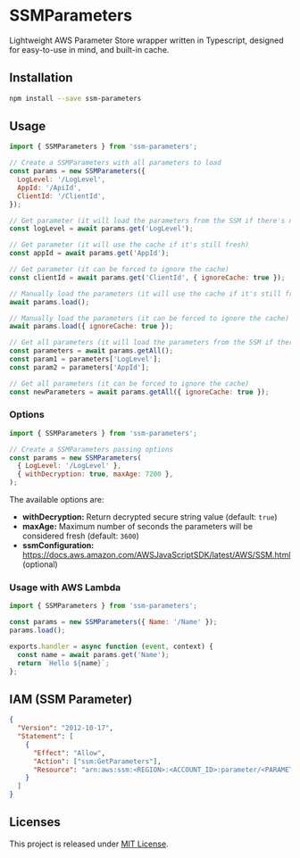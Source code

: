 # SSMParameters

Lightweight AWS Parameter Store wrapper written in Typescript, designed for
easy-to-use in mind, and built-in cache.

## Installation

```bash
npm install --save ssm-parameters
```

## Usage

```js
import { SSMParameters } from 'ssm-parameters';

// Create a SSMParameters with all parameters to load
const params = new SSMParameters({
  LogLevel: '/LogLevel',
  AppId: '/ApiId',
  ClientId: '/ClientId',
});

// Get parameter (it will load the parameters from the SSM if there's no cache)
const logLevel = await params.get('LogLevel');

// Get parameter (it will use the cache if it's still fresh)
const appId = await params.get('AppId');

// Get parameter (it can be forced to ignore the cache)
const clientId = await params.get('ClientId', { ignoreCache: true });

// Manually load the parameters (it will use the cache if it's still fresh)
await params.load();

// Manually load the parameters (it can be forced to ignore the cache)
await params.load({ ignoreCache: true });

// Get all parameters (it will load the parameters from the SSM if there's no cache)
const parameters = await params.getAll();
const param1 = parameters['LogLevel'];
const param2 = parameters['AppId'];

// Get all parameters (it can be forced to ignore the cache)
const newParameters = await params.getAll({ ignoreCache: true });
```

### Options

```js
import { SSMParameters } from 'ssm-parameters';

// Create a SSMParameters passing options
const params = new SSMParameters(
  { LogLevel: '/LogLevel' },
  { withDecryption: true, maxAge: 7200 },
);
```

The available options are:

- **withDecryption:** Return decrypted secure string value (default: `true`)
- **maxAge:** Maximum number of seconds the parameters will be considered fresh (default: `3600`)
- **ssmConfiguration:** https://docs.aws.amazon.com/AWSJavaScriptSDK/latest/AWS/SSM.html (optional)

### Usage with AWS Lambda

```js
import { SSMParameters } from 'ssm-parameters';

const params = new SSMParameters({ Name: '/Name' });
params.load();

exports.handler = async function (event, context) {
  const name = await params.get('Name');
  return `Hello ${name}`;
};
```

## IAM (SSM Parameter)

```json
{
  "Version": "2012-10-17",
  "Statement": [
    {
      "Effect": "Allow",
      "Action": ["ssm:GetParameters"],
      "Resource": "arn:aws:ssm:<REGION>:<ACCOUNT_ID>:parameter/<PARAMETER_NAME>"
    }
  ]
}
```

## Licenses

This project is released under [MIT License](./LICENSE).
